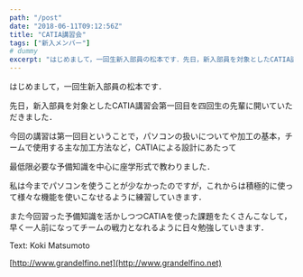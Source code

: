 ```yaml
---
path: "/post"
date: "2018-06-11T09:12:56Z"
title: "CATIA講習会"
tags: ["新入メンバー"]
# dummy
excerpt: "はじめまして，一回生新入部員の松本です．先日，新入部員を対象としたCATIA講習会第一回目を四回生の先輩に開いていただきました．今回の講習は第一回目ということで，パソコンの扱いについてや加工の基本，..."
---
```


はじめまして，一回生新入部員の松本です．

先日，新入部員を対象としたCATIA講習会第一回目を四回生の先輩に開いていただきました．

今回の講習は第一回目ということで，パソコンの扱いについてや加工の基本，チームで使用する主な加工方法など，CATIAによる設計にあたって

最低限必要な予備知識を中心に座学形式で教わりました．

私は今までパソコンを使うことが少なかったのですが，これからは積極的に使って様々な機能を使いこなせるように練習していきます．

また今回習った予備知識を活かしつつCATIAを使った課題をたくさんこなして，早く一人前になってチームの戦力となれるように日々勉強していきます．

Text: Koki Matsumoto

[http://www.grandelfino.net](http://www.grandelfino.net)